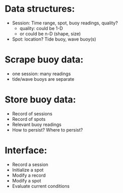# Data structures:
* Session: Time range, spot, buoy readings, quality?
  * quality: could be 1-D
  * or could be n-D (shape, size)
* Spot: location? Tide buoy, wave buoy(s)

# Scrape buoy data:
* one session: many readings 
* tide/wave buoys are separate

# Store buoy data:
* Record of sessions
* Record of spots
* Relevant buoy readings
* How to persist? Where to persist?

# Interface:
* Record a session
* Initialize a spot
* Modify a record
* Modify a spot
* Evaluate current conditions 